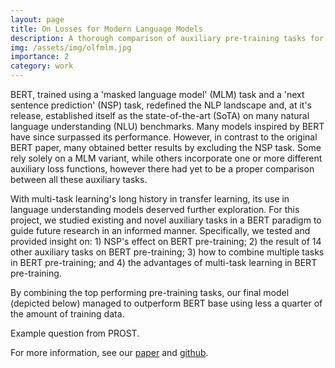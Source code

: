 ```yaml
---
layout: page
title: On Losses for Modern Language Models
description: A thorough comparison of auxiliary pre-training tasks for BERT.
img: /assets/img/olfmlm.jpg
importance: 2
category: work
---
```



BERT, trained using a 'masked language model' (MLM) task and a 'next sentence prediction' (NSP) task, redefined the NLP landscape and, at it's release, established itself as the state-of-the-art (SoTA) on many natural language understanding (NLU) benchmarks. Many models inspired by BERT have since surpassed its performance. However, in contrast to the original BERT paper, many obtained better results by excluding the NSP task. Some rely solely on a MLM variant, while others incorporate one or more different auxiliary loss functions, however there had yet to be a proper comparison between all these auxiliary tasks.

With multi-task learning's long history in transfer learning, its use in language understanding models deserved further exploration. For this project, we studied existing and novel auxiliary tasks in a BERT paradigm to guide future research in an informed manner. Specifically, we tested and provided insight on: 1) NSP's effect on BERT pre-training; 2) the result of 14 other auxiliary tasks on BERT pre-training; 3) how to combine multiple tasks in BERT pre-training; and 4) the advantages of multi-task learning in BERT pre-training. 

By combining the top performing pre-training tasks, our final model (depicted below) managed to outperform BERT base using less a quarter of the amount of training data.

<div class="row">
    <div class="col-sm mt-3 mt-md-0">
        <img class="img-fluid " src="{{ '/assets/img/olfmlm.jpg' | relative_url }}" alt="" title="PROST example"/>
    </div>
</div>
<div class="caption">
    Example question from PROST.
</div>

For more information, see our [paper](https://www.aclweb.org/anthology/2020.emnlp-main.403/) and [github](https://github.com/StephAO/olfmlm).
